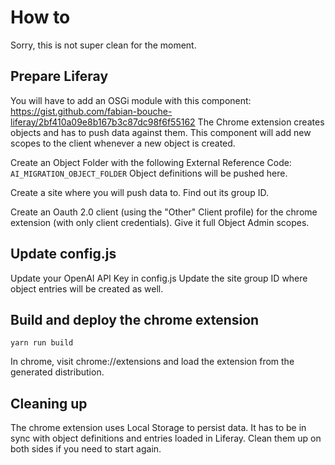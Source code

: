 # How to

Sorry, this is not super clean for the moment.

## Prepare Liferay

You will have to add an OSGi module with this component: https://gist.github.com/fabian-bouche-liferay/2bf410a09e8b167b3c87dc98f6f55162
The Chrome extension creates objects and has to push data against them.
This component will add new scopes to the client whenever a new object is created.

Create an Object Folder with the following External Reference Code: `AI_MIGRATION_OBJECT_FOLDER`
Object definitions will be pushed here.

Create a site where you will push data to. Find out its group ID.

Create an Oauth 2.0 client (using the "Other" Client profile) for
the chrome extension (with only client credentials). Give it full Object Admin scopes.

## Update config.js

Update your OpenAI API Key in config.js
Update the site group ID where object entries will be created as well.

## Build and deploy the chrome extension

`yarn run build`

In chrome, visit chrome://extensions and load the extension from the generated distribution.

## Cleaning up

The chrome extension uses Local Storage to persist data.
It has to be in sync with object definitions and entries loaded in Liferay.
Clean them up on both sides if you need to start again.
